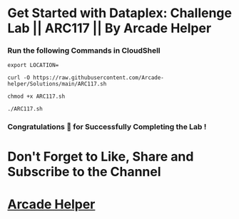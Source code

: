 # Get Started with Dataplex: Challenge Lab || ARC117 || By Arcade Helper

### Run the following Commands in CloudShell

```
export LOCATION=
``` 
```
curl -O https://raw.githubusercontent.com/Arcade-helper/Solutions/main/ARC117.sh

chmod +x ARC117.sh

./ARC117.sh
```

### Congratulations 🎉 for Successfully Completing the Lab !


# Don't Forget to Like, Share and Subscribe to the Channel

# [Arcade Helper](https://www.youtube.com/@ArcadeHelper1418)
